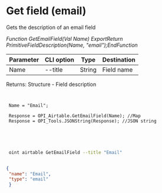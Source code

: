 ﻿---
sidebar_position: 8
---

# Get field (email)
 Gets the description of an email field


*Function GetEmailField(Val Name) ExportReturn PrimitiveFieldDescription(Name, "email");EndFunction*

 | Parameter | CLI option | Type | Destination |
 |-|-|-|-|
 | Name | --title | String | Field name |

 
 Returns: Structure - Field description

```bsl title="Code example"
	
 
 Name = "Email";
 
 Response = OPI_Airtable.GetEmailField(Name); //Map
 Response = OPI_Tools.JSONString(Response); //JSON string
 

	
```

```sh title="CLI command example"
 
 oint airtable GetEmailField --title "Email"

```


```json title="Result"

{
 "name": "Email",
 "type": "email"
 }

```
